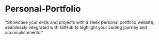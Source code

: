 # Personal-Portfolio
"Showcase your skills and projects with a sleek personal portfolio website, seamlessly integrated with GitHub to highlight your coding journey and accomplishments."
